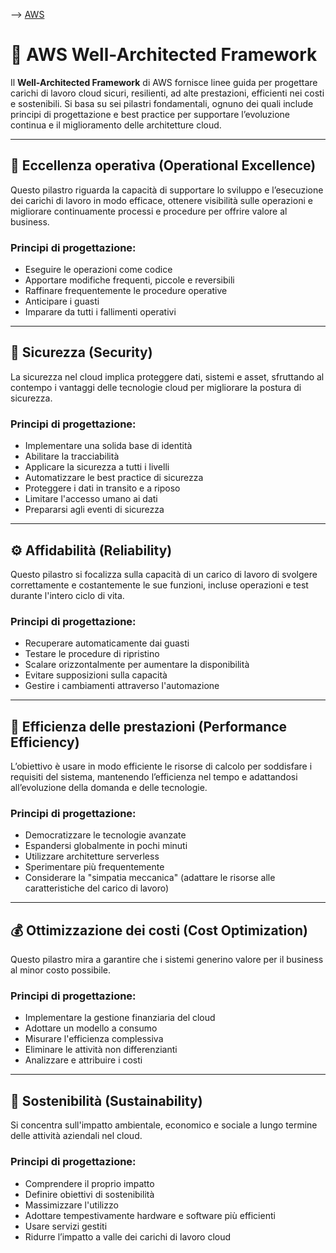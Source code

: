 --> [AWS](/00-Intro/AWS.md)
# 🧱 AWS Well-Architected Framework

Il **Well-Architected Framework** di AWS fornisce linee guida per progettare carichi di lavoro cloud sicuri, resilienti, ad alte prestazioni, efficienti nei costi e sostenibili. Si basa su sei pilastri fondamentali, ognuno dei quali include principi di progettazione e best practice per supportare l’evoluzione continua e il miglioramento delle architetture cloud.

---

## 🔧 Eccellenza operativa (Operational Excellence)

Questo pilastro riguarda la capacità di supportare lo sviluppo e l’esecuzione dei carichi di lavoro in modo efficace, ottenere visibilità sulle operazioni e migliorare continuamente processi e procedure per offrire valore al business.

### Principi di progettazione:
- Eseguire le operazioni come codice  
- Apportare modifiche frequenti, piccole e reversibili  
- Raffinare frequentemente le procedure operative  
- Anticipare i guasti  
- Imparare da tutti i fallimenti operativi  

---

## 🔐 Sicurezza (Security)

La sicurezza nel cloud implica proteggere dati, sistemi e asset, sfruttando al contempo i vantaggi delle tecnologie cloud per migliorare la postura di sicurezza.

### Principi di progettazione:
- Implementare una solida base di identità  
- Abilitare la tracciabilità  
- Applicare la sicurezza a tutti i livelli  
- Automatizzare le best practice di sicurezza  
- Proteggere i dati in transito e a riposo  
- Limitare l'accesso umano ai dati  
- Prepararsi agli eventi di sicurezza  

---

## ⚙️ Affidabilità (Reliability)

Questo pilastro si focalizza sulla capacità di un carico di lavoro di svolgere correttamente e costantemente le sue funzioni, incluse operazioni e test durante l'intero ciclo di vita.

### Principi di progettazione:
- Recuperare automaticamente dai guasti  
- Testare le procedure di ripristino  
- Scalare orizzontalmente per aumentare la disponibilità  
- Evitare supposizioni sulla capacità  
- Gestire i cambiamenti attraverso l'automazione  

---

## 🚀 Efficienza delle prestazioni (Performance Efficiency)

L’obiettivo è usare in modo efficiente le risorse di calcolo per soddisfare i requisiti del sistema, mantenendo l’efficienza nel tempo e adattandosi all’evoluzione della domanda e delle tecnologie.

### Principi di progettazione:
- Democratizzare le tecnologie avanzate  
- Espandersi globalmente in pochi minuti  
- Utilizzare architetture serverless  
- Sperimentare più frequentemente  
- Considerare la "simpatia meccanica" (adattare le risorse alle caratteristiche del carico di lavoro)  

---

## 💰 Ottimizzazione dei costi (Cost Optimization)

Questo pilastro mira a garantire che i sistemi generino valore per il business al minor costo possibile.

### Principi di progettazione:
- Implementare la gestione finanziaria del cloud  
- Adottare un modello a consumo  
- Misurare l'efficienza complessiva  
- Eliminare le attività non differenzianti  
- Analizzare e attribuire i costi  

---

## 🌱 Sostenibilità (Sustainability)

Si concentra sull'impatto ambientale, economico e sociale a lungo termine delle attività aziendali nel cloud.

### Principi di progettazione:
- Comprendere il proprio impatto  
- Definire obiettivi di sostenibilità  
- Massimizzare l'utilizzo  
- Adottare tempestivamente hardware e software più efficienti  
- Usare servizi gestiti  
- Ridurre l’impatto a valle dei carichi di lavoro cloud  


